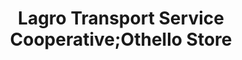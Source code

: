 ---
title: "Lagro Transport Service Cooperative;Othello Store"
url: /caloocan/lagro-transport-service-cooperative-othello-store/
shop: convenience
---